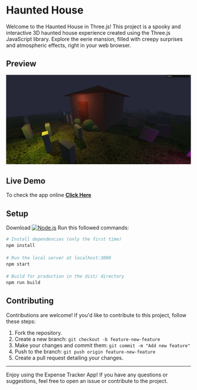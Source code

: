 # Haunted House

Welcome to the Haunted House in Three.js! This project is a spooky and interactive 3D haunted house experience created using the Three.js JavaScript library. Explore the eerie mansion, filled with creepy surprises and atmospheric effects, right in your web browser.

## Preview

<img src="/preview/Haunted House Preview Screenshot.png" alt="Haunted House" width="720">

## Live Demo

To check the app online [**Click Here**](https://haunted-house-zk.vercel.app/)

## Setup

Download <a href="https://nodejs.org/en/download/"><img src="https://www.cdnlogo.com/logos/n/88/nodejs.svg" alt="Node.js" width="100"></a>
Run this followed commands:

```bash
# Install dependencies (only the first time)
npm install

# Run the local server at localhost:3000
npm start

# Build for production in the dist/ directory
npm run build
```

## Contributing

Contributions are welcome! If you'd like to contribute to this project, follow these steps:

1. Fork the repository.
2. Create a new branch: `git checkout -b feature-new-feature`
3. Make your changes and commit them: `git commit -m "Add new feature"`
4. Push to the branch: `git push origin feature-new-feature`
5. Create a pull request detailing your changes.

---

Enjoy using the Expense Tracker App! If you have any questions or suggestions, feel free to open an issue or contribute to the project.
